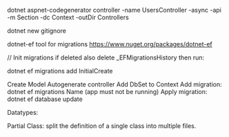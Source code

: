 dotnet aspnet-codegenerator controller -name UsersController -async -api -m Section -dc Context -outDir Controllers

dotnet new gitignore

dotnet-ef tool for migrations
https://www.nuget.org/packages/dotnet-ef

// Init migrations
if deleted also delete \_EFMigrationsHistory
then run:

dotnet ef migrations add InitialCreate

Create Model
Autogenerate controller
Add DbSet to Context
Add migration: dotnet ef migrations Name (app must not be running)
Apply migration: dotnet ef database update

Datatypes:

Partial Class: split the definition of a single class into multiple files.
